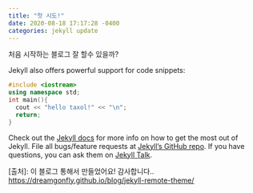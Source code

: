 ```yaml
---
title: "첫 시도!"
date: 2020-08-18 17:17:28 -0400
categories: jekyll update
---
```


처음 시작하는 블로그
잘 할수 있을까?


Jekyll also offers powerful support for code snippets:
```cpp
#include <iostream>
using namespace std;
int main(){
  cout << "hello taxol!" << "\n";
  return;
}
```

Check out the [Jekyll docs][jekyll-docs] for more info on how to get the most out of Jekyll. File all bugs/feature requests at [Jekyll’s GitHub repo][jekyll-gh]. If you have questions, you can ask them on [Jekyll Talk][jekyll-talk].

[jekyll-docs]: https://jekyllrb.com/docs/home
[jekyll-gh]:   https://github.com/jekyll/jekyll
[jekyll-talk]: https://talk.jekyllrb.com/
[출처]: 이 블로그 통해서 만들었어요! 감사합니다.. https://dreamgonfly.github.io/blog/jekyll-remote-theme/
